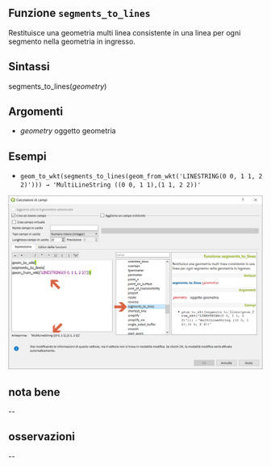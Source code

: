 ## Funzione `segments_to_lines`

Restituisce una geometria multi linea consistente in una linea per ogni segmento nella geometria in ingresso.

## Sintassi

segments_to_lines(_geometry_)

## Argomenti

* _geometry_ oggetto geometria

## Esempi

* `geom_to_wkt(segments_to_lines(geom_from_wkt('LINESTRING(0 0, 1 1, 2 2)'))) → 'MultiLineString ((0 0, 1 1),(1 1, 2 2))'`

<img src="/img/geometria/segments_to_lines/segments_to_lines1.png">

## nota bene

--

## osservazioni

--